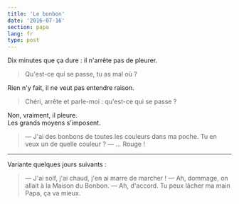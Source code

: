 ```yaml
---
title: 'Le bonbon'
date: '2016-07-16'
section: papa
lang: fr
type: post
---
```


Dix minutes que ça dure : il n'arrête pas de pleurer.

<!-- more -->

> Qu'est-ce qui se passe, tu as mal où ?

Rien n'y fait, il ne veut pas entendre raison.

> Chéri, arrête et parle-moi : qu'est-ce qui se passe ?

Non, vraiment, il pleure.  
Les grands moyens s'imposent.

> — J'ai des bonbons de toutes les couleurs dans ma poche. Tu en veux un de quelle couleur ?
> — … Rouge !

***

Variante quelques jours suivants :

> — J'ai soif, j'ai chaud, j'en ai marre de marcher !
> — Ah, dommage, on allait à la Maison du Bonbon.
> — Ah, d'accord. Tu peux lâcher ma main Papa, ça va mieux.
